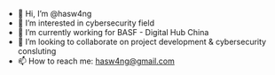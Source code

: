- 👋 Hi, I’m @hasw4ng
- 👀 I’m interested in cybersecurity field
- 🌱 I’m currently working for BASF - Digital Hub China
- 💞️ I’m looking to collaborate on project development & cybersecurity consluting
- 📫 How to reach me: hasw4ng@gmail.com

<!---
hasw4ng/hasw4ng is a ✨ special ✨ repository because its `README.md` (this file) appears on your GitHub profile.
You can click the Preview link to take a look at your changes.
--->
